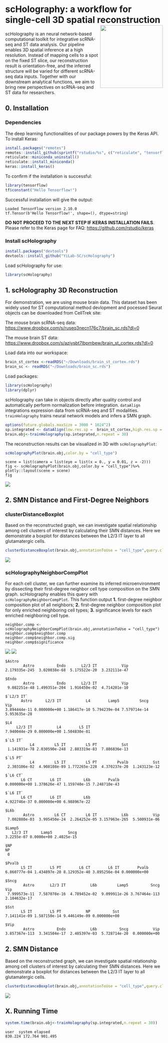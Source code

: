 # scHolography: a workflow for single-cell 3D spatial reconstruction <a href='https://github.com/YiLab-SC/scHolography'><img src="img/HexSticker.png" align="right" height="200" /></a>


scHolography is an neural network-based computational toolkit for integrative scRNA-seq and ST data analysis. Our pipeline enables 3D spatial inference at a high resolution. Instead of mapping cells to a spot on the fixed ST slice, our reconstruction result is orientation-free, and the inferred structure will be varied for different scRNA-seq data inputs. Together with our downstream analytical functions, we aim to bring new perspectives on scRNA-seq and ST data for researchers.

## 0. Installation
### Dependencies

The deep learning functionalities of our package powers by the Keras API. 
To install Keras:
```r
install.packages("remotes")
remotes::install_github(sprintf("rstudio/%s", c("reticulate", "tensorflow", "keras")))
reticulate::miniconda_uninstall() 
reticulate::install_miniconda()
keras::install_keras()
```

To confirm if the installation is successful:
```r
library(tensorflow)
tf$constant("Hello Tensorflow!")
```

Successful installation will give the output:
```
Loaded TensorFlow version 2.10.0
tf.Tensor(b'Hello Tensorflow!', shape=(), dtype=string)
```

**DO NOT PROCEED TO THE NEXT STEP IF KERAS INSTALLATION FAILS**. Please refer to the Keras page for FAQ: https://github.com/rstudio/keras 


### Install scHolography

```r
install.packages("devtools")
devtools::install_github("YiLab-SC/scHolography")
```
Load scHolography for use:
```r
library(scHolography)
```

## 1. scHolography 3D Reconstruction

For demonstration, we are using mouse brain data. This dataset has been widely used for ST computational method devlopment and pocessed Seurat objects can be downloaded from CellTrek site:

The mouse brain scRNA-seq data: https://www.dropbox.com/s/ruseq3necn176c7/brain_sc.rds?dl=0

The mouse brain ST data: https://www.dropbox.com/s/azjysbt7lbpmbew/brain_st_cortex.rds?dl=0

Load data into our workspace:
```r
brain_st_cortex <-readRDS("~/Downloads/brain_st_cortex.rds")
brain_sc <- readRDS("~/Downloads/brain_sc.rds")
```

Load packages:
```r
library(scHolography)
library(dplyr)
```

scHolography can take in objects directly after quality control and automatically perform normalization before integration. `dataAlign` integrations expression data from scRNA-seq and ST modalities. `trainHolography` trains neural network models and infers a SMN graph.
```r
options(future.globals.maxSize = 3000 * 1024^2)
sp.integrated <- dataAlign(low.res.sp =  brain_st_cortex,high.res.sp =  brain_sc,nPCtoUse = 32)
brain.obj<-trainHolography(sp.integrated,n.repeat = 30)
```

The reconstruction results can be visualized in 3D with `scHolographyPlot`:
```r
scHolographyPlot(brain.obj,color.by = "cell_type")
```

```
scene = list(camera = list(eye = list(x = 0., y = 0.01, z = -2)))
fig <- scHolographyPlot(brain.obj,color.by = "cell_type")%>% plotly::layout(scene = scene) 
fig
```
![](img/mouse.brain.3D.svg)

## 2. SMN Distance and First-Degree Neighbors

### clusterDistanceBoxplot
Based on the reconstructed graph, we can investigate spatial relationship among cell clusters of interest by calculating their SMN distances. Here we demonstrate a boxplot for distances between the L2/3 IT layer to all glutamatergic cells.

```r
clusterDistanceBoxplot(brain.obj,annotationToUse = "cell_type",query.cluster.list = c( "L2/3 IT", "L4","L5 IT","L5 PT","NP", "L6 IT", "L6 CT","L6b" ),reference.cluster="L2/3 IT")
```
![](img/Brain.clusterDist.png)

### scHolographyNeighborCompPlot
For each cell cluster, we can further examine its inferred microenvironment by dissecting their first-degree neighbor cell type composition on the SMN graph. scHolography enables this query with `scHolographyNeighborCompPlot`. This function output **1.** first-degree neighbor composition plot of all neighbors; **2.** first-degree neighbor composition plot for only enriched neighboring cell types; **3.** significance levels for each enriched neighboring cell type.
```{r}
neighbor.comp <- scHolographyNeighborCompPlot(brain.obj,annotationToUse = "cell_type")
neighbor.comp$neighbor.comp
neighbor.comp$neighbor.comp.sig
neighbor.comp$significance
```
![](img/Brain.first.degree.png)
![](img/Brain.first.degree.sig.png)

```
$Astro
        Astro          Endo       L2/3 IT           Vip 
2.179335e-245  3.020038e-68  5.175522e-20  3.232111e-47 

$Endo
        Astro          Endo       L2/3 IT           Vip 
 9.082251e-48 1.499351e-204  1.916450e-02  4.714201e-10 

$`L2/3 IT`
       Astro      L2/3 IT           L4        Lamp5         Sncg          Vip 
3.894444e-11 0.000000e+00 1.186417e-10 5.794239e-04 7.579714e-14 5.953635e-28 

$L4
     L2/3 IT           L4        L5 IT 
7.940044e-29 0.000000e+00 1.504830e-81 

$`L5 IT`
           L4         L5 IT         L5 PT           Sst 
 1.141931e-78 2.030590e-248  2.883319e-83  7.886836e-13 

$`L5 PT`
           L4         L5 IT         L5 PT         Pvalb           Sst 
 2.303106e-02  4.908108e-89 1.772265e-228  4.370237e-20  1.243123e-12 

$`L6 CT`
       L6 CT        L6 IT          L6b        Pvalb 
0.000000e+00 1.378626e-47 1.159740e-15 7.248710e-43 

$`L6 IT`
       L6 CT        L6 IT          L6b 
4.922746e-37 0.000000e+00 6.988967e-22 

$L6b
        Astro         L6 CT         L6 IT           L6b           Vip 
 7.002880e-03  3.995450e-24  2.264252e-05 3.157963e-265  5.500931e-06 

$Lamp5
   L2/3 IT      Lamp5       Sncg 
3.2255e-07 0.0000e+00 2.4025e-15 

$NP
NP 
 0 

$Pvalb
       L5 IT        L5 PT        L6 CT        L6 IT        Pvalb 
6.860777e-04 1.434897e-20 8.129352e-40 3.895256e-04 0.000000e+00 

$Sncg
        Astro       L2/3 IT           L6b         Lamp5          Sncg           Vip 
 7.999573e-11  7.587078e-16  4.789452e-02  9.099911e-26 3.767464e-113  2.104632e-17 

$Sst
       L5 IT        L5 PT           NP          Sst 
7.141141e-09 1.587150e-14 9.446149e-09 0.000000e+00 

$Vip
        Astro          Endo           L6b          Sncg           Vip 
3.857367e-113  3.341504e-17  2.485397e-03  5.728714e-20  0.000000e+00 

```

## 2. SMN Distance

Based on the reconstructed graph, we can investigate spatial relationship among cell clusters of interest by calculating their SMN distances. Here we demonstrate a boxplot for distances between the L2/3 IT layer to all glutamatergic cells.

```r
clusterDistanceBoxplot(brain.obj,annotationToUse = "cell_type",query.cluster.list = c( "L2/3 IT", "L4","L5 IT","L5 PT","NP", "L6 IT", "L6 CT","L6b" ),reference.cluster="L2/3 IT")
```
![](img/Brain.clusterDist.png)




## X. Running Time
```r
system.time(brain.obj<-trainHolography(sp.integrated,n.repeat = 30))
```
```
user  system elapsed 
830.224 172.764 901.495 
```









